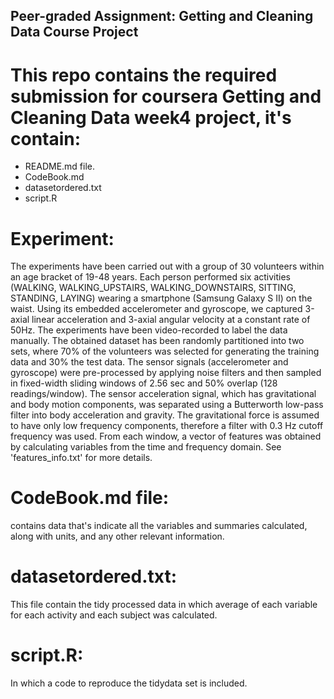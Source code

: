 ## Peer-graded Assignment: Getting and Cleaning Data Course Project
# This repo contains the required submission for coursera Getting and Cleaning Data week4 project, it's contain:
* README.md file.
* CodeBook.md
* datasetordered.txt
* script.R

# Experiment: 
The experiments have been carried out with a group of 30 volunteers within an age bracket of 19-48 years. Each person performed six activities (WALKING, WALKING_UPSTAIRS, WALKING_DOWNSTAIRS, SITTING, STANDING, LAYING) wearing a smartphone (Samsung Galaxy S II) on the waist. Using its embedded accelerometer and gyroscope, we captured 3-axial linear acceleration and 3-axial angular velocity at a constant rate of 50Hz. The experiments have been video-recorded to label the data manually. The obtained dataset has been randomly partitioned into two sets, where 70% of the volunteers was selected for generating the training data and 30% the test data. 
The sensor signals (accelerometer and gyroscope) were pre-processed by applying noise filters and then sampled in fixed-width sliding windows of 2.56 sec and 50% overlap (128 readings/window). The sensor acceleration signal, which has gravitational and body motion components, was separated using a Butterworth low-pass filter into body acceleration and gravity. The gravitational force is assumed to have only low frequency components, therefore a filter with 0.3 Hz cutoff frequency was used. From each window, a vector of features was obtained by calculating variables from the time and frequency domain. See 'features_info.txt' for more details. 

# CodeBook.md file:
contains data that's indicate all the variables and summaries calculated, along with units, and any other relevant information.

# datasetordered.txt:
This file contain the tidy processed data in which average of each variable for each activity and each subject was calculated.

# script.R:
In which a code to reproduce the tidydata set is included. 
